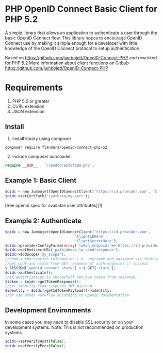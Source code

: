 PHP OpenID Connect Basic Client for PHP 5.2
========================
A simple library that allows an application to authenticate a user through the basic OpenID Connect flow.
This library hopes to encourage OpenID Connect use by making it simple enough for a developer with little knowledge of
the OpenID Connect protocol to setup authentication.

Based on https://github.com/jumbojett/OpenID-Connect-PHP and reworked for PHP 5.2
More information about client functions on Gitbub https://github.com/jumbojett/OpenID-Connect-PHP

# Requirements #
 1. PHP 5.2 or greater
 2. CURL extension
 3. JSON extension

## Install ##
 1. Install library using composer
```
composer require flandera/openid-connect-php-52
```
 2. Include composer autoloader
```php
require __DIR__ . '/vendor/autoload.php';
```

## Example 1: Basic Client ##

```php
$oidc = new JumbojettOpenIDConnectClient('https://id.provider.com', 'ClientIDHere', 'ClientSecretHere');
$oidc->setCertPath('/path/to/my.cert');
```

[See openid spec for available user attributes][1]

## Example 2: Authenticate ##

```php
$oidc = new JumbojettOpenIDConnectClient('https://id.provider.com',
                                'ClientIDHere',
                                'ClientSecretHere');
$oidc->providerConfigParam(array('token_endpoint'=>'https://id.provider.com/connect/token'));
$oidc->setRedirectURL('path/where_to_send/response');
$oidc->addScope('my_scope');
//Send authorization information i.e. username and password via form to auth endpoint
//get code and state from GET response of auth endpoint if success
$_SESSION['openid_connect_state'] = $_GET['state'];
$oidc->authenticate();
//if autentization is succesfull retrive token from response
$token = $oidc->getTokenResponse();
//get identity from response JWT payload
$identity = $oidc->getIdTokenPayload()->identity;
//Or use other workflow according to OpenID documentation
```

## Development Environments ##
In some cases you may need to disable SSL security on on your development systems.
Note: This is not recommended on production systems.

```php
$oidc->setVerifyHost(false);
$oidc->setVerifyPeer(false);
```
